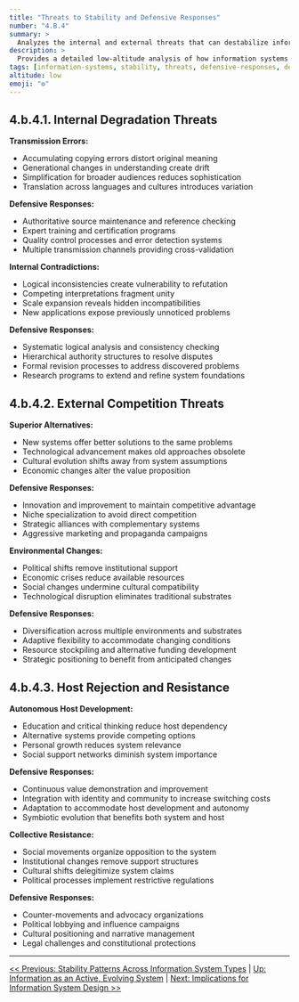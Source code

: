 ```yaml
---
title: "Threats to Stability and Defensive Responses"
number: "4.B.4"
summary: >
  Analyzes the internal and external threats that can destabilize information systems, including transmission errors, contradictions, competition, and host resistance, along with corresponding defensive mechanisms.
description: >
  Provides a detailed low-altitude analysis of how information systems maintain stability through defensive responses to degradation, competition, and rejection threats, examining both internal vulnerabilities and external challenges.
tags: [information-systems, stability, threats, defensive-responses, degradation, competition, host-resistance]
altitude: low
emoji: "⚙️"
---
```


<!--

- Flesh out the bullet points

-->

## **4.b.4.1. Internal Degradation Threats**

**Transmission Errors:**

* Accumulating copying errors distort original meaning
* Generational changes in understanding create drift
* Simplification for broader audiences reduces sophistication
* Translation across languages and cultures introduces variation

**Defensive Responses:**

* Authoritative source maintenance and reference checking
* Expert training and certification programs
* Quality control processes and error detection systems
* Multiple transmission channels providing cross-validation

**Internal Contradictions:**

* Logical inconsistencies create vulnerability to refutation
* Competing interpretations fragment unity
* Scale expansion reveals hidden incompatibilities
* New applications expose previously unnoticed problems

**Defensive Responses:**

* Systematic logical analysis and consistency checking
* Hierarchical authority structures to resolve disputes
* Formal revision processes to address discovered problems
* Research programs to extend and refine system foundations

## **4.b.4.2. External Competition Threats**

**Superior Alternatives:**

* New systems offer better solutions to the same problems
* Technological advancement makes old approaches obsolete
* Cultural evolution shifts away from system assumptions
* Economic changes alter the value proposition

**Defensive Responses:**

* Innovation and improvement to maintain competitive advantage
* Niche specialization to avoid direct competition
* Strategic alliances with complementary systems
* Aggressive marketing and propaganda campaigns

**Environmental Changes:**

* Political shifts remove institutional support
* Economic crises reduce available resources
* Social changes undermine cultural compatibility
* Technological disruption eliminates traditional substrates

**Defensive Responses:**

* Diversification across multiple environments and substrates
* Adaptive flexibility to accommodate changing conditions
* Resource stockpiling and alternative funding development
* Strategic positioning to benefit from anticipated changes

## **4.b.4.3. Host Rejection and Resistance**

**Autonomous Host Development:**

* Education and critical thinking reduce host dependency
* Alternative systems provide competing options
* Personal growth reduces system relevance
* Social support networks diminish system importance

**Defensive Responses:**

* Continuous value demonstration and improvement
* Integration with identity and community to increase switching costs
* Adaptation to accommodate host development and autonomy
* Symbiotic evolution that benefits both system and host

**Collective Resistance:**

* Social movements organize opposition to the system
* Institutional changes remove support structures
* Cultural shifts delegitimize system claims
* Political processes implement restrictive regulations

**Defensive Responses:**

* Counter-movements and advocacy organizations
* Political lobbying and influence campaigns
* Cultural positioning and narrative management
* Legal challenges and constitutional protections

---
[<< Previous: Stability Patterns Across Information System Types](4b3-stability-patterns-across-types.md) | [Up: Information as an Active, Evolving System](../4-information-systems.md) | [Next: Implications for Information System Design >>](4b5-implications-system-design.md)

